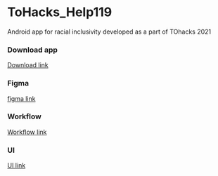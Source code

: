 # ToHacks_Help119
Android app for racial inclusivity developed as a part of TOhacks 2021

### Download app
[Download link](https://github.com/pinaksawhney/ToHacks_Help119/raw/frontend/app/release/app-release.apk)

### Figma
[figma link](https://www.figma.com/file/rh4rpA2imlyJ0xCbhc9JIz/FigJam-Brainstorm-Template-(Community)?node-id=0%3A1)

### Workflow
[Workflow link](https://www.figma.com/file/wglZJtVDGXbeJkuSXDUP0F/workflow-of-entry?node-id=0%3A1) 

### UI
[UI link](https://www.figma.com/file/NbJQHRmloZHKGspwieiQER/Untitled?node-id=0%3A1)
